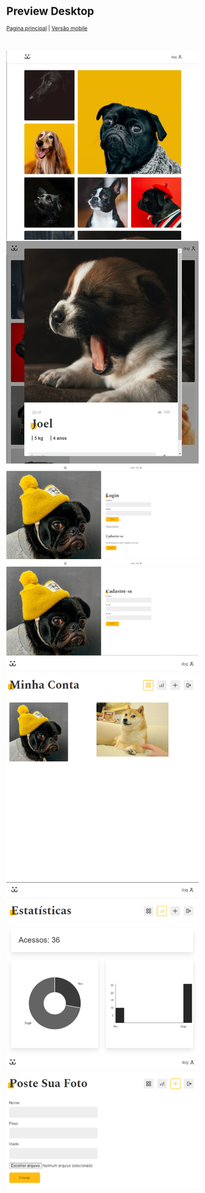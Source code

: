# Preview Desktop
[Pagina principal][home] | [Versão mobile][mobile]
<br><br><br><br>
![](./preview/home.png)
![](./preview/home_dialog.png)
![](./preview/login.png)
![](./preview/cadastro.png)
![](./preview/my_account.png)
![](./preview/stats.png)
![](./preview/new_post.png)

[home]: https://github.com/AllanHSZ/ReactDogs
[mobile]: https://github.com/AllanHSZ/ReactDogs/tree/master/preview/mobile